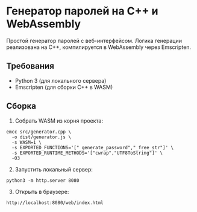 # Генератор паролей на C++ и WebAssembly

Простой генератор паролей с веб-интерфейсом. Логика генерации реализована на C++, компилируется в WebAssembly через Emscripten.


## Требования

- Python 3 (для локального сервера)
- Emscripten (для сборки C++ в WASM)

## Сборка

1. Собрать WASM из корня проекта:
```
emcc src/generator.cpp \
  -o dist/generator.js \
  -s WASM=1 \
  -s EXPORTED_FUNCTIONS='["_generate_password","_free_str"]' \
  -s EXPORTED_RUNTIME_METHODS='["cwrap","UTF8ToString"]' \
  -O3
```
2. Запустить локальный сервер:
```
python3 -m http.server 8080
```
3. Открыть в браузере:
```
http://localhost:8080/web/index.html
```
